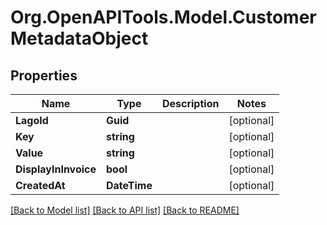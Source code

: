 
# Org.OpenAPITools.Model.CustomerMetadataObject

## Properties

Name | Type | Description | Notes
------------ | ------------- | ------------- | -------------
**LagoId** | **Guid** |  | [optional] 
**Key** | **string** |  | [optional] 
**Value** | **string** |  | [optional] 
**DisplayInInvoice** | **bool** |  | [optional] 
**CreatedAt** | **DateTime** |  | [optional] 

[[Back to Model list]](../README.md#documentation-for-models)
[[Back to API list]](../README.md#documentation-for-api-endpoints)
[[Back to README]](../README.md)

